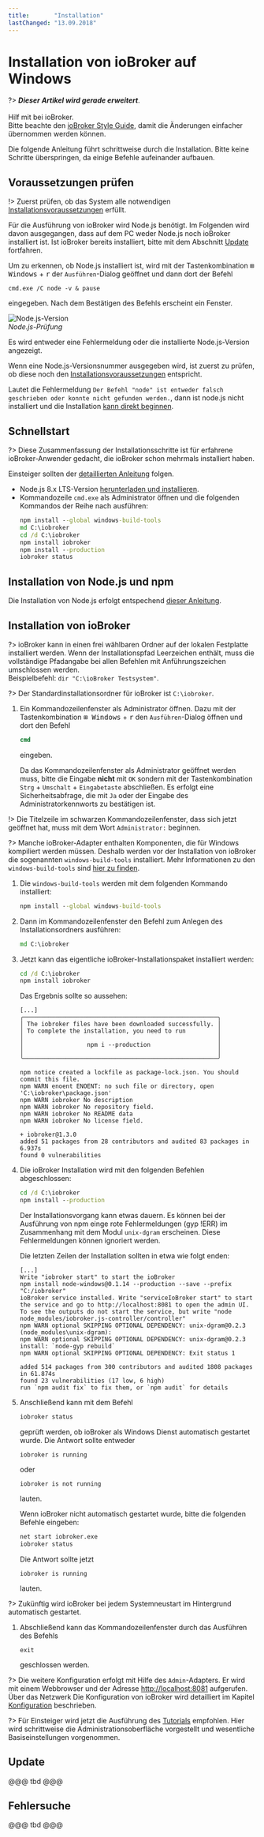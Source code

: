 ```yaml
---
title:       "Installation"
lastChanged: "13.09.2018"
---
```


# Installation von ioBroker auf Windows

?> ***Dieser Artikel wird gerade erweitert***.
   <br><br>
   Hilf mit bei ioBroker.  
   Bitte beachte den [ioBroker Style Guide](community/styleguidedoc), 
   damit die Änderungen einfacher übernommen werden können.


Die folgende Anleitung führt schrittweise durch die Installation. Bitte keine Schritte
überspringen, da einige Befehle aufeinander aufbauen.

## Voraussetzungen prüfen

!> Zuerst prüfen, ob das System alle notwendigen [Installationsvoraussetzungen](install/requirements)
erfüllt.

Für die Ausführung von ioBroker wird Node.js benötigt. Im Folgenden wird davon ausgegangen,
dass auf dem PC weder Node.js noch ioBroker installiert ist. Ist ioBroker bereits installiert,
bitte mit dem Abschnitt [Update]() fortfahren.

Um zu erkennen, ob Node.js installiert ist, wird mit der Tastenkombination
<kbd>&#x229e; Windows</kbd> + <kbd>r</kbd> der `Ausführen`-Dialog geöffnet und
dann dort der Befehl
~~~
cmd.exe /C node -v & pause
~~~
eingegeben. Nach dem Bestätigen des Befehls erscheint ein Fenster.

![Node.js-Version](media/w02nodecheck.png)  
*Node.js-Prüfung*

Es wird entweder eine Fehlermeldung oder die installierte Node.js-Version angezeigt.

Wenn eine Node.js-Versionsnummer ausgegeben wird, ist zuerst zu prüfen, ob diese noch den
[Installationsvoraussetzungen]() entspricht.

Lautet die Fehlermeldung
`Der Befehl "node" ist entweder falsch geschrieben oder konnte nicht gefunden werden.`,
dann ist node.js nicht installiert und die Installation
[kann direkt beginnen](#nodeinst).


## Schnellstart

?> Diese Zusammenfassung der Installationsschritte ist für erfahrene ioBroker-Anwender
gedacht, die ioBroker schon mehrmals installiert haben.

Einsteiger sollten der [detaillierten Anleitung](#nodeinst) folgen.

* Node.js 8.x LTS-Version [herunterladen und installieren](install/nodejs).
* Kommandozeile `cmd.exe` als Administrator öffnen und die folgenden Kommandos der Reihe nach
  ausführen:
  ~~~cmd
  npm install --global windows-build-tools
  md C:\iobroker
  cd /d C:\iobroker
  npm install iobroker
  npm install --production
  iobroker status  
  ~~~


<div id="nodeinst"></div>

## Installation von Node.js und npm

Die Installation von Node.js erfolgt entspechend [dieser Anleitung](install/nodejs).


## Installation von ioBroker

?> ioBroker kann in einen frei wählbaren Ordner auf der lokalen Festplatte installiert
   werden. Wenn der Installationspfad Leerzeichen enthält, muss die vollständige
   Pfadangabe bei allen Befehlen mit Anführungszeichen umschlossen werden.  
   Beispielbefehl: `dir "C:\ioBroker Testsystem"`.  

?> Der Standardinstallationsordner für ioBroker ist `C:\iobroker`.

1. Ein Kommandozeilenfenster als Administrator öffnen. Dazu mit der Tastenkombination
   <kbd>&#x229e; Windows</kbd> + <kbd>r</kbd> den `Ausführen`-Dialog öffnen und dort
   den Befehl
   ~~~cmd
   cmd
   ~~~
   eingeben.

   Da das Kommandozeilenfenster als Administrator geöffnet werden muss, bitte die
   Eingabe **nicht** mit `OK` sondern mit der Tastenkombination `Strg` + `Umschalt` +
   `Eingabetaste` abschließen. Es erfolgt eine Sicherheitsabfrage, die mit `Ja` oder
   der Eingabe des Administratorkennworts zu bestätigen ist.

 !> Die Titelzeile im schwarzen Kommandozeilenfenster, dass sich jetzt geöffnet hat,
   muss mit dem Wort `Administrator:` beginnen.

 ?> Manche ioBroker-Adapter enthalten Komponenten, die für Windows kompiliert
   werden müssen. Deshalb werden vor der Installation von ioBroker die sogenannten
   `windows-build-tools` installiert. Mehr Informationen zu den `windows-build-tools`
   sind [hier zu finden](https://github.com/felixrieseberg/windows-build-tools).

1. Die `windows-build-tools` werden mit dem folgenden Kommando installiert:
   ~~~cmd
   npm install --global windows-build-tools
   ~~~

1. Dann im Kommandozeilenfenster den Befehl zum Anlegen des Installationsordners
   ausführen:
   ~~~cmd
   md C:\iobroker
   ~~~

1. Jetzt kann das eigentliche ioBroker-Installationspaket installiert werden:
   ~~~cmd
   cd /d C:\iobroker
   npm install iobroker
   ~~~

   Das Ergebnis sollte so aussehen:
   ~~~
   [...]
   ╭───────────────────────────────────────────────────────╮
   │ The iobroker files have been downloaded successfully. │
   │ To complete the installation, you need to run         │
   │                                                       │
   │                  npm i --production                   │
   │                                                       │
   ╰───────────────────────────────────────────────────────╯

   npm notice created a lockfile as package-lock.json. You should commit this file.
   npm WARN enoent ENOENT: no such file or directory, open 'C:\iobroker\package.json'
   npm WARN iobroker No description
   npm WARN iobroker No repository field.
   npm WARN iobroker No README data
   npm WARN iobroker No license field.

   + iobroker@1.3.0
   added 51 packages from 28 contributors and audited 83 packages in 6.937s
   found 0 vulnerabilities
   ~~~

1. Die ioBroker Installation wird mit den folgenden Befehlen abgeschlossen:
   ~~~cmd
   cd /d C:\iobroker
   npm install --production
   ~~~
   Der Installationsvorgang kann etwas dauern. Es können bei der Ausführung
   von npm einge rote Fehlermeldungen (gyp !ERR) im Zusammenhang mit
   dem Modul `unix-dgram` erscheinen. Diese Fehlermeldungen können
   ignoriert werden.

   Die letzten Zeilen der Installation sollten in etwa wie folgt enden:
   ~~~
   [...]
   Write "iobroker start" to start the ioBroker
   npm install node-windows@0.1.14 --production --save --prefix "C:/iobroker"
   ioBroker service installed. Write "serviceIoBroker start" to start the service and go to http://localhost:8081 to open the admin UI.
   To see the outputs do not start the service, but write "node node_modules/iobroker.js-controller/controller"
   npm WARN optional SKIPPING OPTIONAL DEPENDENCY: unix-dgram@0.2.3 (node_modules\unix-dgram):
   npm WARN optional SKIPPING OPTIONAL DEPENDENCY: unix-dgram@0.2.3 install: `node-gyp rebuild`
   npm WARN optional SKIPPING OPTIONAL DEPENDENCY: Exit status 1

   added 514 packages from 300 contributors and audited 1808 packages in 61.874s
   found 23 vulnerabilities (17 low, 6 high)
   run `npm audit fix` to fix them, or `npm audit` for details
   ~~~

1. Anschließend kann mit dem Befehl
   ~~~cmd
   iobroker status
   ~~~
   geprüft werden, ob ioBroker als Windows Dienst automatisch gestartet wurde.
   Die Antwort sollte entweder
   ~~~
   iobroker is running
   ~~~
   oder
   ~~~
   iobroker is not running
   ~~~   
   lauten.

   Wenn ioBroker nicht automatisch gestartet wurde, bitte die folgenden Befehle eingeben:
   ~~~cmd
   net start iobroker.exe
   iobroker status
   ~~~   
   Die Antwort sollte jetzt
   ~~~
   iobroker is running
   ~~~
   lauten. 

 ?> Zukünftig wird ioBroker bei jedem Systemneustart im Hintergrund automatisch
   gestartet.

1. Abschließend kann das Kommandozeilenfenster durch das Ausführen des Befehls
   ~~~
   exit
   ~~~
   geschlossen werden.

?> Die weitere Konfiguration erfolgt mit Hilfe des `Admin`-Adapters. Er wird mit einem
   Webbrowser und der Adresse [http://localhost:8081](http://localhost:8081)
   aufgerufen. Über das Netzwerk Die Konfiguration von ioBroker wird detailliert im Kapitel
   [Konfiguration]() beschrieben.

?> Für Einsteiger wird jetzt die Ausführung des [Tutorials]() empfohlen. Hier wird
   schrittweise die Administrationsoberfläche vorgestellt und wesentliche
   Basiseinstellungen vorgenommen.


## Update
@@@ tbd @@@

## Fehlersuche
@@@ tbd @@@

